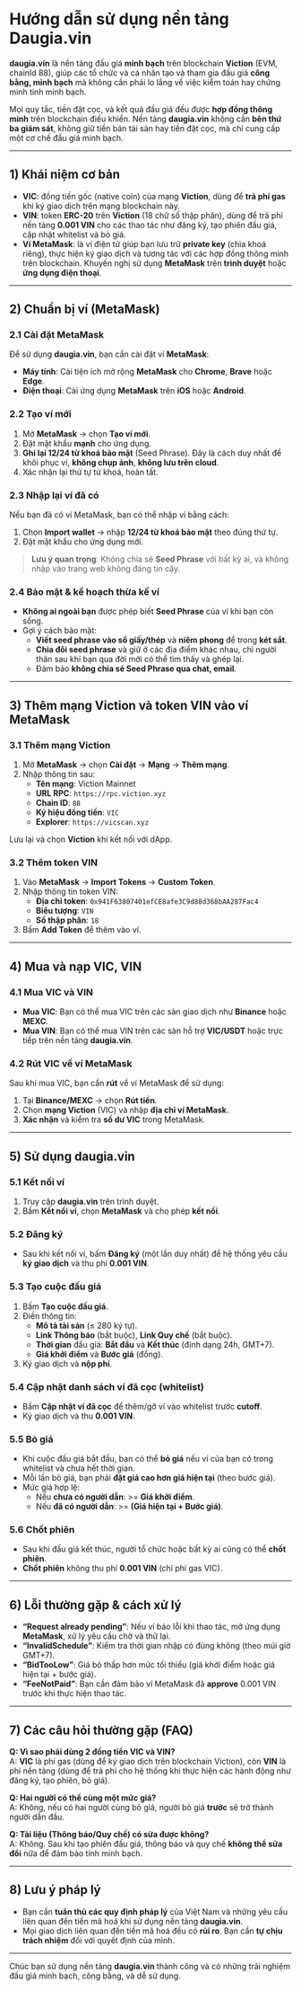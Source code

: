 # Hướng dẫn sử dụng nền tảng **Daugia.vin**

**daugia.vin** là nền tảng đấu giá **minh bạch** trên blockchain **Viction** (EVM, chainId 88), giúp các tổ chức và cá nhân tạo và tham gia đấu giá **công bằng, minh bạch** mà không cần phải lo lắng về việc kiểm toán hay chứng minh tính minh bạch.

Mọi quy tắc, tiền đặt cọc, và kết quả đấu giá đều được **hợp đồng thông minh** trên blockchain điều khiển. Nền tảng **daugia.vin** không cần **bên thứ ba giám sát**, không giữ tiền bán tài sản hay tiền đặt cọc, mà chỉ cung cấp một cơ chế đấu giá minh bạch.

---

## 1) Khái niệm cơ bản

- **VIC**: đồng tiền gốc (native coin) của mạng **Viction**, dùng để **trả phí gas** khi ký giao dịch trên mạng blockchain này.
- **VIN**: token **ERC-20** trên **Viction** (18 chữ số thập phân), dùng để trả phí nền tảng **0.001 VIN** cho các thao tác như đăng ký, tạo phiên đấu giá, cập nhật whitelist và bỏ giá.
- **Ví MetaMask**: là ví điện tử giúp bạn lưu trữ **private key** (chìa khoá riêng), thực hiện ký giao dịch và tương tác với các hợp đồng thông minh trên blockchain. Khuyến nghị sử dụng **MetaMask** trên **trình duyệt** hoặc **ứng dụng điện thoại**.

---

## 2) Chuẩn bị ví (MetaMask)

### 2.1 Cài đặt MetaMask
Để sử dụng **daugia.vin**, bạn cần cài đặt ví **MetaMask**:
- **Máy tính**: Cài tiện ích mở rộng **MetaMask** cho **Chrome**, **Brave** hoặc **Edge**.
- **Điện thoại**: Cài ứng dụng **MetaMask** trên **iOS** hoặc **Android**.

### 2.2 Tạo ví mới
1. Mở **MetaMask** → chọn **Tạo ví mới**.
2. Đặt mật khẩu **mạnh** cho ứng dụng.
3. **Ghi lại 12/24 từ khoá bảo mật** (Seed Phrase). Đây là cách duy nhất để khôi phục ví, **không chụp ảnh**, **không lưu trên cloud**.
4. Xác nhận lại thứ tự từ khoá, hoàn tất.

### 2.3 Nhập lại ví đã có
Nếu bạn đã có ví MetaMask, bạn có thể nhập ví bằng cách:
1. Chọn **Import wallet** → nhập **12/24 từ khoá bảo mật** theo đúng thứ tự.
2. Đặt mật khẩu cho ứng dụng mới.

> **Lưu ý quan trọng**: Không chia sẻ **Seed Phrase** với bất kỳ ai, và không nhập vào trang web không đáng tin cậy.

### 2.4 Bảo mật & kế hoạch thừa kế ví
- **Không ai ngoài bạn** được phép biết **Seed Phrase** của ví khi bạn còn sống.
- Gợi ý cách bảo mật:
  - **Viết seed phrase vào sổ giấy/thép** và **niêm phong** để trong **két sắt**.
  - **Chia đôi seed phrase** và giữ ở các địa điểm khác nhau, chỉ người thân sau khi bạn qua đời mới có thể tìm thấy và ghép lại.
  - Đảm bảo **không chia sẻ Seed Phrase qua chat, email**.

---

## 3) Thêm mạng Viction và token VIN vào ví MetaMask

### 3.1 Thêm mạng Viction
1. Mở **MetaMask** → chọn **Cài đặt** → **Mạng** → **Thêm mạng**.
2. Nhập thông tin sau:
   - **Tên mạng**: Viction Mainnet
   - **URL RPC**: `https://rpc.viction.xyz`
   - **Chain ID**: `88`
   - **Ký hiệu đồng tiền**: `VIC`
   - **Explorer**: `https://vicscan.xyz`
   
Lưu lại và chọn **Viction** khi kết nối với dApp.

### 3.2 Thêm token VIN
1. Vào **MetaMask** → **Import Tokens** → **Custom Token**.
2. Nhập thông tin token VIN:
   - **Địa chỉ token**: `0x941F63807401efCE8afe3C9d88d368bAA287Fac4`
   - **Biểu tượng**: `VIN`
   - **Số thập phân**: `18`
3. Bấm **Add Token** để thêm vào ví.

---

## 4) Mua và nạp VIC, VIN

### 4.1 Mua VIC và VIN
- **Mua VIC**: Bạn có thể mua VIC trên các sàn giao dịch như **Binance** hoặc **MEXC**.
- **Mua VIN**: Bạn có thể mua VIN trên các sàn hỗ trợ **VIC/USDT** hoặc trực tiếp trên nền tảng **daugia.vin**.

### 4.2 Rút VIC về ví MetaMask
Sau khi mua VIC, bạn cần **rút** về ví MetaMask để sử dụng:
1. Tại **Binance/MEXC** → chọn **Rút tiền**.
2. Chọn **mạng Viction** (VIC) và nhập **địa chỉ ví MetaMask**.
3. **Xác nhận** và kiểm tra **số dư VIC** trong MetaMask.

---

## 5) Sử dụng **daugia.vin**

### 5.1 Kết nối ví
1. Truy cập **daugia.vin** trên trình duyệt.
2. Bấm **Kết nối ví**, chọn **MetaMask** và cho phép **kết nối**.

### 5.2 Đăng ký
- Sau khi kết nối ví, bấm **Đăng ký** (một lần duy nhất) để hệ thống yêu cầu **ký giao dịch** và thu phí **0.001 VIN**.

### 5.3 Tạo cuộc đấu giá
1. Bấm **Tạo cuộc đấu giá**.
2. Điền thông tin:
   - **Mô tả tài sản** (≤ 280 ký tự).
   - **Link Thông báo** (bắt buộc), **Link Quy chế** (bắt buộc).
   - **Thời gian** đấu giá: **Bắt đầu** và **Kết thúc** (định dạng 24h, GMT+7).
   - **Giá khởi điểm** và **Bước giá** (đồng).
3. Ký giao dịch và **nộp phí**.

### 5.4 Cập nhật danh sách ví đã cọc (whitelist)
- Bấm **Cập nhật ví đã cọc** để thêm/gỡ ví vào whitelist trước **cutoff**.  
- Ký giao dịch và thu **0.001 VIN**.

### 5.5 Bỏ giá
- Khi cuộc đấu giá bắt đầu, bạn có thể **bỏ giá** nếu ví của bạn có trong whitelist và chưa hết thời gian.
- Mỗi lần bỏ giá, bạn phải **đặt giá cao hơn giá hiện tại** (theo bước giá).
- Mức giá hợp lệ:
   - Nếu **chưa có người dẫn**: >= **Giá khởi điểm**.
   - Nếu **đã có người dẫn**: >= **(Giá hiện tại + Bước giá)**.

### 5.6 Chốt phiên
- Sau khi đấu giá kết thúc, người tổ chức hoặc bất kỳ ai cũng có thể **chốt phiên**.
- **Chốt phiên** không thu phí **0.001 VIN** (chỉ phí gas VIC).

---

## 6) Lỗi thường gặp & cách xử lý

- **“Request already pending”**: Nếu ví báo lỗi khi thao tác, mở ứng dụng **MetaMask**, xử lý yêu cầu chờ và thử lại.  
- **“InvalidSchedule”**: Kiểm tra thời gian nhập có đúng không (theo múi giờ GMT+7).  
- **“BidTooLow”**: Giá bỏ thấp hơn mức tối thiểu (giá khởi điểm hoặc giá hiện tại + bước giá).  
- **“FeeNotPaid”**: Bạn cần đảm bảo ví MetaMask đã **approve** 0.001 VIN trước khi thực hiện thao tác.

---

## 7) Các câu hỏi thường gặp (FAQ)

**Q: Vì sao phải dùng 2 đồng tiền VIC và VIN?**  
A: **VIC** là phí gas (dùng để ký giao dịch trên blockchain Viction), còn **VIN** là phí nền tảng (dùng để trả phí cho hệ thống khi thực hiện các hành động như đăng ký, tạo phiên, bỏ giá).

**Q: Hai người có thể cùng một mức giá?**  
A: Không, nếu có hai người cùng bỏ giá, người bỏ giá **trước** sẽ trở thành người dẫn đầu.

**Q: Tài liệu (Thông báo/Quy chế) có sửa được không?**  
A: Không. Sau khi tạo phiên đấu giá, thông báo và quy chế **không thể sửa đổi** nữa để đảm bảo tính minh bạch.

---

## 8) Lưu ý pháp lý
- Bạn cần **tuân thủ các quy định pháp lý** của Việt Nam và những yêu cầu liên quan đến tiền mã hoá khi sử dụng nền tảng **daugia.vin**.
- Mọi giao dịch liên quan đến tiền mã hoá đều có **rủi ro**. Bạn cần **tự chịu trách nhiệm** đối với quyết định của mình.

---

Chúc bạn sử dụng nền tảng **daugia.vin** thành công và có những trải nghiệm đấu giá minh bạch, công bằng, và dễ sử dụng.
